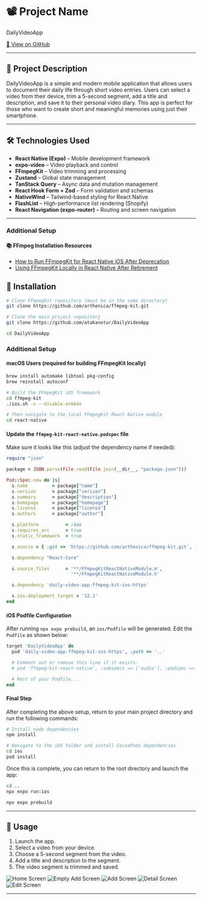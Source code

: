 # 📽️ Project Name

DailyVideoApp

[🔗 View on GitHub](https://github.com/atakanotur/DailyVideoApp)

---

## 📝 Project Description

DailyVideoApp is a simple and modern mobile application that allows users to document their daily life through short video entries. Users can select a video from their device, trim a 5-second segment, add a title and description, and save it to their personal video diary. This app is perfect for those who want to create short and meaningful memories using just their smartphone.

---

## 🛠️ Technologies Used

- **React Native (Expo)** – Mobile development framework
- **expo-video** – Video playback and control
- **FFmpegKit** – Video trimming and processing
- **Zustand** – Global state management
- **TanStack Query** – Async data and mutation management
- **React Hook Form + Zod** – Form validation and schemas
- **NativeWind** – Tailwind-based styling for React Native
- **FlashList** – High-performance list rendering (Shopify)
- **React Navigation (expo-router)** – Routing and screen navigation

---

### Additional Setup

#### 📚 FFmpeg Installation Resources

- [How to Run FFmpegKit for React Native iOS After Deprecation](https://dev.to/shaquille_hinds_cd216994c/how-to-run-ffmpeg-kit-for-react-native-ios-after-deprecation-1bgc)
- [Using FFmpegKit Locally in React Native After Retirement](https://dev.to/utkarsh4517/using-ffmpegkit-locally-in-react-native-after-retirement-3a9p)

## 🚀 Installation

```bash
# Clone FFmpegKit repository (must be in the same directory)
git clone https://github.com/arthenica/ffmpeg-kit.git

# Clone the main project repository
git clone https://github.com/atakanotur/DailyVideoApp

cd DailyVideoApp
```

### Additional Setup

#### macOS Users (required for building FFmpegKit locally)

```bash
brew install automake libtool pkg-config
brew reinstall autoconf

# Build the FFmpegKit iOS framework
cd ffmpeg-kit
./ios.sh -x --disable-arm64e

# Then navigate to the local FFmpegKit React Native module
cd react-native
```

#### Update the `ffmpeg-kit-react-native.podspec` file

Make sure it looks like this (adjust the dependency name if needed):

```ruby
require "json"

package = JSON.parse(File.read(File.join(__dir__, "package.json")))

Pod::Spec.new do |s|
  s.name         = package["name"]
  s.version      = package["version"]
  s.summary      = package["description"]
  s.homepage     = package["homepage"]
  s.license      = package["license"]
  s.authors      = package["author"]

  s.platform          = :ios
  s.requires_arc      = true
  s.static_framework  = true

  s.source = { :git => 'https://github.com/arthenica/ffmpeg-kit.git', :tag => s.version.to_s }

  s.dependency "React-Core"

  s.source_files      = '**/FFmpegKitReactNativeModule.m',
                        '**/FFmpegKitReactNativeModule.h'

  s.dependency 'daily-video-app-ffmpeg-kit-ios-https'

  s.ios.deployment_target = '12.1'
end
```

#### iOS Podfile Configuration

After running `npx expo prebuild`, an `ios/Podfile` will be generated. Edit the `Podfile` as shown below:

```ruby
target 'DailyVideoApp' do
  pod 'daily-video-app-ffmpeg-kit-ios-https', :path => '..'

  # Comment out or remove this line if it exists:
  # pod 'ffmpeg-kit-react-native', :subspecs => ['audio'], :podspec => '../node_modules/ffmpeg-kit-react-native/ffmpeg-kit-react-native.podspec'

  # Rest of your Podfile...
end
```

#### Final Step

After completing the above setup, return to your main project directory and run the following commands:

```bash
# Install node dependencies
npm install

# Navigate to the iOS folder and install CocoaPods dependencies
cd ios
pod install
```

Once this is complete, you can return to the root directory and launch the app:

```bash
cd ..
npx expo run:ios
```

```bash
npx expo prebuild
```

---

## 🔧 Usage

1. Launch the app.
2. Select a video from your device.
3. Choose a 5-second segment from the video.
4. Add a title and description to the segment.
5. The video segment is trimmed and saved.

![Home Screen](./assets/filledhome.png)
![Empty Add Screen](./assets/add.png)
![Add Screen](./assets/filledadd.png)
![Detail Screen](./assets/detail.png)
![Edit Screen](./assets/edit.png)

---
